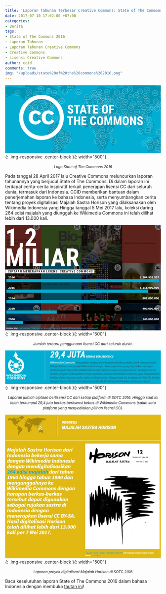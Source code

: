 ```yaml
---
title: 'Laporan Tahunan Terbesar Creative Commons: State of The Commons 2016'
date: 2017-07-10 17:02:00 +07:00
categories:
- Berita
tags:
- State of The Commons 2016
- Laporan Tahunan
- Laporan Tahunan Creative Commons
- Creative Commons
- Lisensi Creative Commons
author: ccid
comments: true
img: "/uploads/state%20of%20the%20commons%202016.png"
---
```


![state of the commons 2016.png](/uploads/state%20of%20the%20commons%202016.png){: .img-responsive .center-block }{: width="500"}<center><small><i>Logo State of The Commons 2016</i></small></center>

Pada tanggal 28 April 2017 lalu Creative Commons meluncurkan laporan tahunannya yang berjudul State of The Commons. Di dalam laporan ini terdapat cerita-cerita inspiratif terkait penerapan lisensi CC dari seluruh dunia, termasuk dari Indonesia. CCID memberikan bantuan dalam penerjemahan laporan ke bahasa Indonesia, serta menyumbangkan cerita tentang proyek digitalisasi Majalah Sastra Horison yang dilaksanakan oleh Wikimedia Indonesia yang Hingga tanggal 5 Mei 2017 lalu, koleksi daring 264 edisi majalah yang diunggah ke Wikimedia Commons ini telah dilihat lebih dari 13.000 kali.

![hfghfgh.jpg](/uploads/hfghfgh.jpg){: .img-responsive .center-block }{: width="500"}<center><small><i>Jumlah terbaru penggunaan lisensi CC dari seluruh dunia.</i></small></center>

![commons cc.jpg](/uploads/commons%20cc.jpg){: .img-responsive .center-block }{: width="500"}<center><small><i>Laporan jumlah ciptaan berlisensi CC dari setiap platform di SOTC 2016. Hingga saat ini telah terkumpul 29,4 juta berkas berlisensi bebas di Wikimedia Commons (salah satu platform yang menyediakan pilihan lisensi CC).</i></small></center>

![horison sotc 16.jpg](/uploads/horison%20sotc%2016.jpg){: .img-responsive .center-block }{: width="500"}<center><small><i>Laporan proyek digitalisasi Majalah Horison di SOTC 2016</i></small></center>

Baca keseluruhan laporan State of The Commons 2016 dalam bahasa Indonesia dengan membuka [tautan ini](https://stateof.creativecommons.org/?lang=id)!